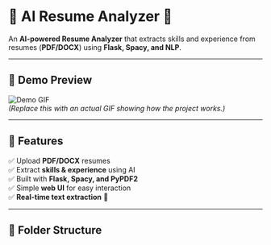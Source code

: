# 📝 AI Resume Analyzer 🚀  

An **AI-powered Resume Analyzer** that extracts skills and experience from resumes (**PDF/DOCX**) using **Flask, Spacy, and NLP**.  

---

## 🎥 **Demo Preview**  
![Demo GIF](https://your-image-link.com/demo.gif)  
*(Replace this with an actual GIF showing how the project works.)*  

---

## 🎯 **Features**
✅ Upload **PDF/DOCX** resumes  
✅ Extract **skills & experience** using AI  
✅ Built with **Flask, Spacy, and PyPDF2**  
✅ Simple **web UI** for easy interaction  
✅ **Real-time text extraction** 🚀  

---

## 📂 **Folder Structure**

